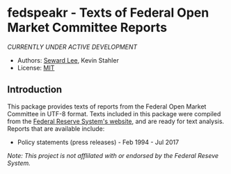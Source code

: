# fedspeakr - Texts of Federal Open Market Committee Reports

_CURRENTLY UNDER ACTIVE DEVELOPMENT_

* Authors: [Seward Lee](https://github.com/sewardlee337), Kevin Stahler
* License: [MIT](https://opensource.org/licenses/MIT)

## Introduction

This package provides texts of reports from the Federal Open Market Committee in UTF-8 format. Texts included in this package were compiled from the [Federal Reserve System's website](https://www.federalreserve.gov/monetarypolicy/fomc_historical.htm), and are ready for text analysis. Reports that are available include:
* Policy statements (press releases) - Feb 1994 - Jul 2017

_Note: This project is not afflilated with or endorsed by the Federal Reseve System._ 
